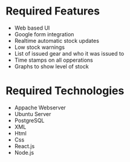 # Required Features
- Web based UI 
- Google form integration
- Realtime automatic stock updates
- Low stock warnings
- List of issued gear and who it was issued to
- Time stamps on all opperations
- Graphs to show level of stock

# Required Technologies
- Appache Webserver
- Ubuntu Server
- PostgreSQL
- XML
- Html
- Css
- React.js
- Node.js
